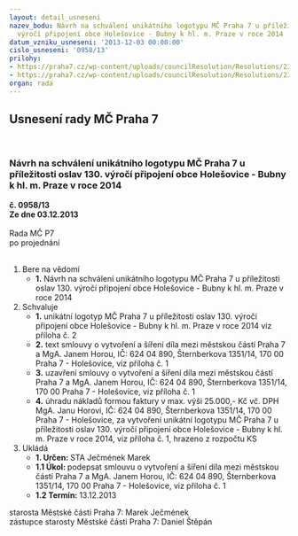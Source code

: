```yaml
---
layout: detail_usneseni
nazev_bodu: Návrh na schválení unikátního logotypu MČ Praha 7 u příležitosti oslav  130.
  výročí připojení obce Holešovice - Bubny k hl. m. Praze v roce 2014
datum_vzniku_usneseni: '2013-12-03 00:00:00'
cislo_usneseni: '0958/13'
prilohy:
- https://praha7.cz/wp-content/uploads/councilResolution/Resolutions/23423/62-13-rzp_jan_hora.pdf
- https://praha7.cz/wp-content/uploads/councilResolution/Resolutions/23423/62-13-usneseni_r_objednavka_hora_logotyp_130_let.doc
organ: rada
---
```

<div id="ucUsn_pList" class="usn">
	<span><h2>Usnesení rady MČ Praha 7 </h2>
<br></span><div class="standBody">
<span><h3>Návrh na schválení unikátního logotypu MČ Praha 7 u příležitosti oslav  130. výročí připojení obce Holešovice - Bubny k hl. m. Praze v roce 2014</h3></span><div class="center">
		<strong>č. 0958/13</strong><br>
	</div>
<div class="center">
		<strong>Ze dne 03.12.2013</strong><br><br>
	</div>Rada MČ P7<br> po projednání<br><br><ol>
<li>Bere na vědomí<ul><li>
<strong>1.</strong> Návrh na schválení unikátního logotypu MČ Praha 7 u příležitosti oslav  130. výročí připojení obce Holešovice - Bubny k hl. m. Praze v roce 2014 </li></ul>
</li>
<li>Schvaluje<ul>
<li>
<strong>1.</strong> unikátní logotyp MČ Praha 7 u příležitosti oslav 130. výročí připojení obce Holešovice - Bubny k hl. m. Praze v roce 2014 viz příloha č. 2</li>
<li>
<strong>2.</strong> text smlouvy o vytvoření a šíření díla mezi městskou částí Praha 7 a MgA. Janem Horou, IČ: 624 04 890, Šternberkova 1351/14, 170 00 Praha 7 - Holešovice, viz příloha č. 1</li>
<li>
<strong>3.</strong> uzavření smlouvy o vytvoření a šíření díla mezi městskou částí Praha 7 a MgA. Janem Horou, IČ: 624 04 890, Šternberkova 1351/14, 170 00 Praha 7 - Holešovice, viz příloha č. 1</li>
<li>
<strong>4.</strong> úhradu nákladů formou faktury v max. výši 25.000,- Kč vč. DPH MgA. Janu Horovi, IČ: 624 04 890, Šternberkova 1351/14, 170 00 Praha 7 - Holešovice, za vytvoření unikátní logotypu MČ Praha 7 u příležitosti oslav 130. výročí připojení obce Holešovice - Bubny k hl. m. Praze v roce 2014,  viz příloha č. 1, hrazeno z rozpočtu KS       </li>
</ul>
</li>
<li>Ukládá<ul>
<li>
<strong>1. Určen: </strong>STA Ječmének Marek</li>
<li>
<strong>1.1 Úkol: </strong>podepsat smlouvu o vytvoření a šíření díla mezi městskou částí Praha 7 a MgA. Janem Horou, IČ: 624 04 890, Šternberkova 1351/14, 170 00 Praha 7 - Holešovice, viz příloha č. 1</li>
<li>
<strong>1.2 Termín: </strong>13.12.2013</li>
</ul>
</li>
</ol>starosta Městské části Praha 7: Marek Ječmének<br>zástupce starosty Městské části Praha 7: Daniel Štěpán 
</div>
</div>